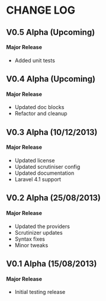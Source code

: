 CHANGE LOG
==========


## V0.5 Alpha (Upcoming)
#### Major Release

* Added unit tests


## V0.4 Alpha (Upcoming)
#### Major Release

* Updated doc blocks
* Refactor and cleanup


## V0.3 Alpha (10/12/2013)
#### Major Release

* Updated license
* Updated scrutiniser config
* Updated documentation
* Laravel 4.1 support


## V0.2 Alpha (25/08/2013)
#### Major Release

* Updated the providers
* Scrutinizer updates
* Syntax fixes
* Minor tweaks


## V0.1 Alpha (15/08/2013)
#### Major Release

* Initial testing release
